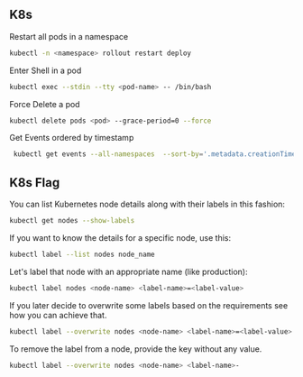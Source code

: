 ## K8s
Restart all pods in a namespace
```bash
kubectl -n <namespace> rollout restart deploy
```

Enter Shell in a pod
```bash
kubectl exec --stdin --tty <pod-name> -- /bin/bash
```

Force Delete a pod
```bash
kubectl delete pods <pod> --grace-period=0 --force
```

Get Events ordered by timestamp
```bash
 kubectl get events --all-namespaces  --sort-by='.metadata.creationTimestamp'
```


## K8s Flag
You can list Kubernetes node details along with their labels in this fashion:
```bash
kubectl get nodes --show-labels
```

If you want to know the details for a specific node, use this:
```bash
kubectl label --list nodes node_name
```

Let's label that node with an appropriate name (like production):
```bash
kubectl label nodes <node-name> <label-name>=<label-value>
```

If you later decide to overwrite some labels based on the requirements see how you can achieve that.
```bash
kubectl label --overwrite nodes <node-name> <label-name>=<label-value>
```

To remove the label from a node, provide the key without any value.
```bash
kubectl label --overwrite nodes <node-name> <label-name>-
```
